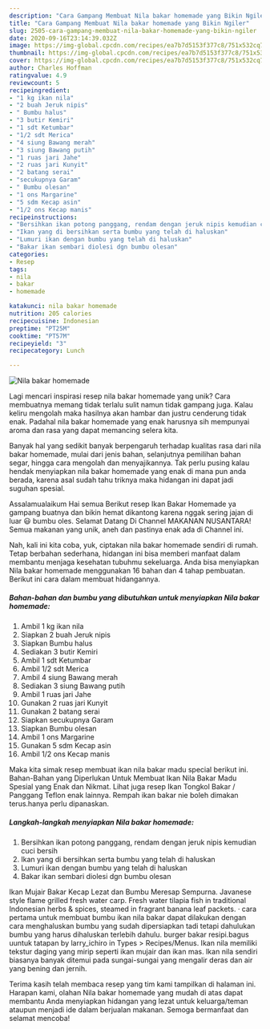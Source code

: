 ```yaml
---
description: "Cara Gampang Membuat Nila bakar homemade yang Bikin Ngiler"
title: "Cara Gampang Membuat Nila bakar homemade yang Bikin Ngiler"
slug: 2505-cara-gampang-membuat-nila-bakar-homemade-yang-bikin-ngiler
date: 2020-09-16T23:14:39.032Z
image: https://img-global.cpcdn.com/recipes/ea7b7d5153f377c8/751x532cq70/nila-bakar-homemade-foto-resep-utama.jpg
thumbnail: https://img-global.cpcdn.com/recipes/ea7b7d5153f377c8/751x532cq70/nila-bakar-homemade-foto-resep-utama.jpg
cover: https://img-global.cpcdn.com/recipes/ea7b7d5153f377c8/751x532cq70/nila-bakar-homemade-foto-resep-utama.jpg
author: Charles Hoffman
ratingvalue: 4.9
reviewcount: 5
recipeingredient:
- "1 kg ikan nila"
- "2 buah Jeruk nipis"
- " Bumbu halus"
- "3 butir Kemiri"
- "1 sdt Ketumbar"
- "1/2 sdt Merica"
- "4 siung Bawang merah"
- "3 siung Bawang putih"
- "1 ruas jari Jahe"
- "2 ruas jari Kunyit"
- "2 batang serai"
- "secukupnya Garam"
- " Bumbu olesan"
- "1 ons Margarine"
- "5 sdm Kecap asin"
- "1/2 ons Kecap manis"
recipeinstructions:
- "Bersihkan ikan potong panggang, rendam dengan jeruk nipis kemudian cuci bersih"
- "Ikan yang di bersihkan serta bumbu yang telah di haluskan"
- "Lumuri ikan dengan bumbu yang telah di haluskan"
- "Bakar ikan sembari diolesi dgn bumbu olesan"
categories:
- Resep
tags:
- nila
- bakar
- homemade

katakunci: nila bakar homemade 
nutrition: 205 calories
recipecuisine: Indonesian
preptime: "PT25M"
cooktime: "PT57M"
recipeyield: "3"
recipecategory: Lunch

---
```



![Nila bakar homemade](https://img-global.cpcdn.com/recipes/ea7b7d5153f377c8/751x532cq70/nila-bakar-homemade-foto-resep-utama.jpg)

Lagi mencari inspirasi resep nila bakar homemade yang unik? Cara membuatnya memang tidak terlalu sulit namun tidak gampang juga. Kalau keliru mengolah maka hasilnya akan hambar dan justru cenderung tidak enak. Padahal nila bakar homemade yang enak harusnya sih mempunyai aroma dan rasa yang dapat memancing selera kita.

Banyak hal yang sedikit banyak berpengaruh terhadap kualitas rasa dari nila bakar homemade, mulai dari jenis bahan, selanjutnya pemilihan bahan segar, hingga cara mengolah dan menyajikannya. Tak perlu pusing kalau hendak menyiapkan nila bakar homemade yang enak di mana pun anda berada, karena asal sudah tahu triknya maka hidangan ini dapat jadi suguhan spesial.

Assalamualaikum Hai semua Berikut resep Ikan Bakar Homemade ya gampang buatnya dan bikin hemat dikantong karena nggak sering jajan di luar 😃 bumbu oles. Selamat Datang Di Channel MAKANAN NUSANTARA! Semua makanan yang unik, aneh dan pastinya enak ada di Channel ini.


Nah, kali ini kita coba, yuk, ciptakan nila bakar homemade sendiri di rumah. Tetap berbahan sederhana, hidangan ini bisa memberi manfaat dalam membantu menjaga kesehatan tubuhmu sekeluarga. Anda bisa menyiapkan Nila bakar homemade menggunakan 16 bahan dan 4 tahap pembuatan. Berikut ini cara dalam membuat hidangannya.

<!--inarticleads1-->

##### Bahan-bahan dan bumbu yang dibutuhkan untuk menyiapkan Nila bakar homemade:

1. Ambil 1 kg ikan nila
1. Siapkan 2 buah Jeruk nipis
1. Siapkan  Bumbu halus
1. Sediakan 3 butir Kemiri
1. Ambil 1 sdt Ketumbar
1. Ambil 1/2 sdt Merica
1. Ambil 4 siung Bawang merah
1. Sediakan 3 siung Bawang putih
1. Ambil 1 ruas jari Jahe
1. Gunakan 2 ruas jari Kunyit
1. Gunakan 2 batang serai
1. Siapkan secukupnya Garam
1. Siapkan  Bumbu olesan
1. Ambil 1 ons Margarine
1. Gunakan 5 sdm Kecap asin
1. Ambil 1/2 ons Kecap manis


Maka kita simak resep membuat ikan nila bakar madu special berikut ini. Bahan-Bahan yang Diperlukan Untuk Membuat Ikan Nila Bakar Madu Spesial yang Enak dan Nikmat. Lihat juga resep Ikan Tongkol Bakar / Panggang Teflon enak lainnya. Rempah ikan bakar nie boleh dimakan terus.hanya perlu dipanaskan. 

<!--inarticleads2-->

##### Langkah-langkah menyiapkan Nila bakar homemade:

1. Bersihkan ikan potong panggang, rendam dengan jeruk nipis kemudian cuci bersih
1. Ikan yang di bersihkan serta bumbu yang telah di haluskan
1. Lumuri ikan dengan bumbu yang telah di haluskan
1. Bakar ikan sembari diolesi dgn bumbu olesan


Ikan Mujair Bakar Kecap Lezat dan Bumbu Meresap Sempurna. Javanese style flame grilled fresh water carp. Fresh water tilapia fish in traditional Indonesian herbs &amp; spices, steamed in fragrant banana leaf packets. · cara pertama untuk membuat bumbu ikan nila bakar dapat dilakukan dengan cara menghaluskan bumbu yang sudah dipersiapkan tadi tetapi dahulukan bumbu yang harus dihaluskan terlebih dahulu. burger bakar resipi.bagus uuntuk tatapan by larry_ichiro in Types &gt; Recipes/Menus. Ikan nila memiliki tekstur daging yang mirip seperti ikan mujair dan ikan mas. Ikan nila sendiri biasanya banyak ditemui pada sungai-sungai yang mengalir deras dan air yang bening dan jernih. 

Terima kasih telah membaca resep yang tim kami tampilkan di halaman ini. Harapan kami, olahan Nila bakar homemade yang mudah di atas dapat membantu Anda menyiapkan hidangan yang lezat untuk keluarga/teman ataupun menjadi ide dalam berjualan makanan. Semoga bermanfaat dan selamat mencoba!
